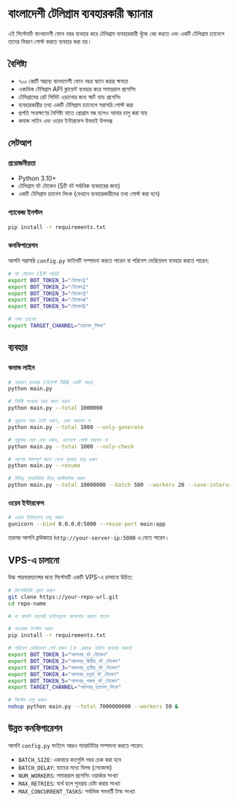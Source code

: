 # বাংলাদেশী টেলিগ্রাম ব্যবহারকারী স্ক্যানার

এই সিস্টেমটি বাংলাদেশী ফোন নম্বর ব্যবহার করে টেলিগ্রাম ব্যবহারকারী খুঁজে বের করতে এবং একটি টেলিগ্রাম চ্যানেলে তাদের বিবরণ পোস্ট করতে ব্যবহার করা হয়।

## বৈশিষ্ট্য

- ৭০০ কোটি সম্ভাব্য বাংলাদেশী ফোন নম্বর স্ক্যান করার ক্ষমতা
- একাধিক টেলিগ্রাম API ক্লায়েন্ট ব্যবহার করে সমান্তরাল প্রসেসিং
- টেলিগ্রামের রেট লিমিট এড়ানোর জন্য স্মার্ট ব্যাচ প্রসেসিং
- ব্যবহারকারীর তথ্য একটি টেলিগ্রাম চ্যানেলে সরাসরি পোস্ট করা
- প্রগতি সংরক্ষণের বৈশিষ্ট্য যাতে প্রোগ্রাম বন্ধ হলেও আবার চালু করা যায়
- কমান্ড লাইন এবং ওয়েব ইন্টারফেস উভয়ই উপলব্ধ

## সেটআপ

### প্রয়োজনীয়তা

- Python 3.10+
- টেলিগ্রাম বট টোকেন (5টি বট সর্বাধিক ব্যবহারের জন্য)
- একটি টেলিগ্রাম চ্যানেল লিংক (যেখানে ব্যবহারকারীদের তথ্য পোস্ট করা হবে)

### প্যাকেজ ইনস্টল

```bash
pip install -r requirements.txt
```

### কনফিগারেশন

আপনি সরাসরি `config.py` ফাইলটি সম্পাদনা করতে পারেন বা পরিবেশ ভেরিয়েবল ব্যবহার করতে পারেন:

```bash
# বট টোকেন (5টি পর্যন্ত)
export BOT_TOKEN_1="টোকেন1"
export BOT_TOKEN_2="টোকেন2"
export BOT_TOKEN_3="টোকেন3"
export BOT_TOKEN_4="টোকেন4"
export BOT_TOKEN_5="টোকেন5"

# লক্ষ্য চ্যানেল
export TARGET_CHANNEL="চ্যানেল_লিংক"
```

## ব্যবহার

### কমান্ড লাইন

```bash
# সাধারণ ব্যবহার (ডিফল্ট 700 কোটি নম্বর)
python main.py

# নির্দিষ্ট সংখ্যক নম্বর স্ক্যান করুন
python main.py --total 1000000

# শুধুমাত্র নম্বর তৈরি করুন, চেক করবেন না
python main.py --total 1000 --only-generate

# শুধুমাত্র নম্বর চেক করুন, চ্যানেলে পোস্ট করবেন না
python main.py --total 1000 --only-check

# আগের অসম্পূর্ণ স্ক্যান থেকে পুনরায় চালু করুন
python main.py --resume

# বিভিন্ন প্যারামিটার দিয়ে কাস্টমাইজ করুন
python main.py --total 10000000 --batch 500 --workers 20 --save-interval 500
```

### ওয়েব ইন্টারফেস

```bash
# ওয়েব ইন্টারফেস চালু করুন
gunicorn --bind 0.0.0.0:5000 --reuse-port main:app
```

তারপর আপনি ব্রাউজারে `http://your-server-ip:5000` এ যেতে পারেন।

## VPS-এ চালানো

উচ্চ পারফরম্যান্সের জন্য সিস্টেমটি একটি VPS-এ চালানো উচিত:

```bash
# রিপোজিটরি ক্লোন করুন
git clone https://your-repo-url.git
cd repo-name

# বা আপনি সরাসরি ফাইলগুলো আপলোড করতে পারেন

# প্যাকেজ ইনস্টল করুন
pip install -r requirements.txt

# পরিবেশ ভেরিয়েবল সেট করুন (বা .env ফাইল ব্যবহার করুন)
export BOT_TOKEN_1="আপনার_বট_টোকেন"
export BOT_TOKEN_2="আপনার_দ্বিতীয়_বট_টোকেন" 
export BOT_TOKEN_3="আপনার_তৃতীয়_বট_টোকেন"
export BOT_TOKEN_4="আপনার_চতুর্থ_বট_টোকেন"
export BOT_TOKEN_5="আপনার_পঞ্চম_বট_টোকেন"
export TARGET_CHANNEL="আপনার_চ্যানেল_লিংক"

# সিস্টেম চালু করুন
nohup python main.py --total 7000000000 --workers 50 &
```

## উন্নত কনফিগারেশন

আপনি `config.py` ফাইলে আরও প্যারামিটার সম্পাদনা করতে পারেন:

- `BATCH_SIZE`: একবারে কতগুলি নম্বর চেক করা হবে
- `BATCH_DELAY`: ব্যাচের মধ্যে বিলম্ব (সেকেন্ডে)
- `NUM_WORKERS`: সমান্তরাল প্রসেসিং ওয়ার্কার সংখ্যা
- `MAX_RETRIES`: ব্যর্থ হলে পুনরায় চেষ্টা করার সংখ্যা
- `MAX_CONCURRENT_TASKS`: সর্বাধিক সমবর্তী টাস্ক সংখ্যা